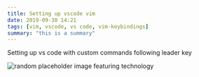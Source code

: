 ```yaml
---
title: Setting up vscode vim
date: 2019-09-30 14:21
tags: [vim, vscode, vs code, vim-keybindings]
summary: "this is a summary"
---
```


Setting up vs code with custom commands following leader key

![random placeholder image featuring technology](http://placeimg.com/650/380/tech)

